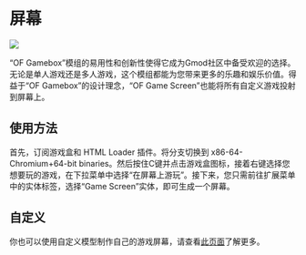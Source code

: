 # 屏幕

![](https://s2.loli.net/2024/01/27/KtTGRyVbZve1P4C.jpg)

“OF Gamebox”模组的易用性和创新性使得它成为Gmod社区中备受欢迎的选择。无论是单人游戏还是多人游戏，这个模组都能为您带来更多的乐趣和娱乐价值。得益于“OF Gamebox”的设计理念，“OF Game Screen”也能将所有自定义游戏投射到屏幕上。

## 使用方法

首先，订阅游戏盒和 HTML Loader 插件。将分支切换到 x86-64-Chromium+64-bit binaries。然后按住C键并点击游戏盒图标，接着右键选择您想要玩的游戏，在下拉菜单中选择“在屏幕上游玩”。接下来，您只需前往扩展菜单中的实体标签，选择“Game Screen”实体，即可生成一个屏幕。

## 自定义

你也可以使用自定义模型制作自己的游戏屏幕，请查看[此页面](zh-cn/entity)了解更多。







